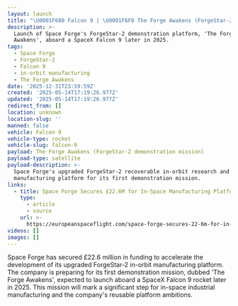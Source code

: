 ```yaml
---
layout: launch
title: "\U0001F680 Falcon 9 | \U0001F6F0 The Forge Awakens (ForgeStar-2 demonstration mission)"
description: >-
  Launch of Space Forge's ForgeStar-2 demonstration platform, 'The Forge
  Awakens', aboard a SpaceX Falcon 9 later in 2025.
tags:
  - Space Forge
  - ForgeStar-2
  - Falcon 9
  - in-orbit manufacturing
  - The Forge Awakens
date: '2025-12-31T23:59:59Z'
created: '2025-05-14T17:19:26.977Z'
updated: '2025-05-14T17:19:26.977Z'
redirect_from: []
location: unknown
location-slug: ''
manned: false
vehicle: Falcon 9
vehicle-type: rocket
vehicle-slug: falcon-9
payload: The Forge Awakens (ForgeStar-2 demonstration mission)
payload-type: satellite
payload-description: >-
  Space Forge's upgraded ForgeStar-2 recoverable in-orbit research and
  manufacturing platform for its first demonstration mission.
links:
  - title: Space Forge Secures £22.6M for In-Space Manufacturing Platform
    type:
      - article
      - source
    url: >-
      https://europeanspaceflight.com/space-forge-secures-22-6m-for-in-space-manufacturing-platform/
videos: []
images: []
---
```

Space Forge has secured £22.6 million in funding to accelerate the development of its upgraded ForgeStar-2 in-orbit manufacturing platform. The company is preparing for its first demonstration mission, dubbed 'The Forge Awakens', expected to launch aboard a SpaceX Falcon 9 rocket later in 2025. This mission will mark a significant step for in-space industrial manufacturing and the company's reusable platform ambitions.
